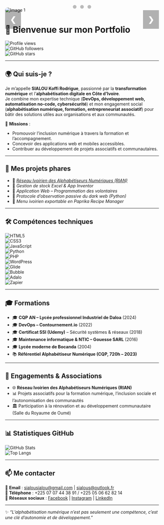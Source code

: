 <style>
.carousel {
  max-width: 600px;
  margin: auto;
  position: relative;
}
.carousel img {
  width: 100%;
  height: 350px;
  object-fit: cover;
  border-radius: 12px;
}
.dot {
  cursor: pointer;
  height: 12px;
  width: 12px;
  margin: 0 4px;
  background-color: #bbb;
  border-radius: 50%;
  display: inline-block;
  transition: background-color 0.3s;
}
.active-dot {
  background-color: #717171 !important;
}

/* Responsive : sur mobile (moins de 480px), réduire la hauteur */
@media (max-width: 480px) {
  .carousel img {
    height: 200px;
  }
}
</style>

<div class="carousel">
  <!-- Images -->
  <div class="mySlides">
    <img src="img/photo1.jpg" alt="Image 1">
  </div>
  <div class="mySlides" style="display:none;">
    <img src="img/photo2.jpg" alt="Image 2">
  </div>
  <div class="mySlides" style="display:none;">
    <img src="img/photo3.jpg" alt="Image 3">
  </div>

  <!-- Boutons -->
  <a style="cursor:pointer; position:absolute; top:50%; left:0; padding:16px; color:white; font-size:24px; font-weight:bold; background:rgba(0,0,0,0.3);" onclick="plusSlides(-1)">&#10094;</a>
  <a style="cursor:pointer; position:absolute; top:50%; right:0; padding:16px; color:white; font-size:24px; font-weight:bold; background:rgba(0,0,0,0.3);" onclick="plusSlides(1)">&#10095;</a>

  <!-- Indicateurs -->
  <div style="text-align:center; position:absolute; bottom:10px; width:100%;">
    <span class="dot" onclick="currentSlide(0)"></span>
    <span class="dot" onclick="currentSlide(1)"></span>
    <span class="dot" onclick="currentSlide(2)"></span>
  </div>
</div>

<script>
let slideIndex = 0;
let slides = document.getElementsByClassName("mySlides");
let dots = document.getElementsByClassName("dot");

function showSlides(n) {
  for (let i = 0; i < slides.length; i++) slides[i].style.display = "none";
  for (let i = 0; i < dots.length; i++) dots[i].classList.remove("active-dot");
  slides[n].style.display = "block";
  dots[n].classList.add("active-dot");
}

function plusSlides(n) {
  slideIndex += n;
  if (slideIndex >= slides.length) slideIndex = 0;
  if (slideIndex < 0) slideIndex = slides.length - 1;
  showSlides(slideIndex);
}

function currentSlide(n) {
  slideIndex = n;
  showSlides(slideIndex);
}

// Défilement automatique toutes les 3s
setInterval(() => {
  plusSlides(1);
}, 3000);

// Initialisation
showSlides(slideIndex);
</script>



# 👋 Bienvenue sur mon Portfolio

![Profile views](https://komarev.com/ghpvc/?username=SialouWebServices&label=👀+Visiteurs)  
![GitHub followers](https://img.shields.io/github/followers/SialouWebServices?style=social)  
![GitHub stars](https://img.shields.io/github/stars/SialouWebServices?style=social)  

---

## 🌍 Qui suis-je ?  
Je m’appelle **SIALOU Koffi Rodrigue**, passionné par la **transformation numérique** et l’**alphabétisation digitale en Côte d’Ivoire**.  
Je combine mon expertise technique (**DevOps, développement web, automatisation no-code, cybersécurité**) et mon engagement social (**alphabétisation numérique, formation, entrepreneuriat associatif**) pour bâtir des solutions utiles aux organisations et aux communautés.  

📌 **Missions** :  
- Promouvoir l’inclusion numérique à travers la formation et l’accompagnement.  
- Concevoir des applications web et mobiles accessibles.  
- Contribuer au développement de projets associatifs et communautaires.  

---

## 🚀 Mes projets phares
- 🔹 [*Réseau Ivoirien des Alphabétiseurs Numériques (RIAN)*](https://huggingface.co/spaces/swservices/rian)  
- 🔹 *Gestion de stock Excel & App Inventor*  
- 🔹 *Application Web – Programmation des volontaires*  
- 🔹 *Protocole d’observation passive du dark web (Python)*  
- 🔹 *Menu ivoirien exportable en Paprika Recipe Manager*

---

## 🛠️ Compétences techniques
![HTML5](https://img.shields.io/badge/Code-HTML5-orange?logo=html5)  
![CSS3](https://img.shields.io/badge/Code-CSS3-blue?logo=css3)  
![JavaScript](https://img.shields.io/badge/Code-JavaScript-yellow?logo=javascript)  
![Python](https://img.shields.io/badge/Code-Python-blue?logo=python)  
![PHP](https://img.shields.io/badge/Code-PHP-purple?logo=php)  
![WordPress](https://img.shields.io/badge/CMS-WordPress-blue?logo=wordpress)  
![Glide](https://img.shields.io/badge/NoCode-Glide-green)  
![Bubble](https://img.shields.io/badge/NoCode-Bubble-blueviolet)  
![Adalo](https://img.shields.io/badge/NoCode-Adalo-lightblue)  
![Zapier](https://img.shields.io/badge/Automation-Zapier-orange?logo=zapier)  

---

## 🎓 Formations
- 🎓 **CQP AN – Lycée professionnel Industriel de Daloa** (2024)
- 🎓 **DevOps – Contournement.io** (2022)  
- 🎓 **Certificat SSI (Udemy)** – Sécurité systèmes & réseaux (2018)  
- 🎓 **Maintenance informatique & NTIC – Gouesse SARL** (2016)  
- 🎓 **Lycée moderne de Bocanda** (2004)  
- 📚 **Référentiel Alphabétiseur Numérique (CQP, 720h – 2023)**  

---

## 🤝 Engagements & Associations
- 🌐 **Réseau Ivoirien des Alphabétiseurs Numériques (RIAN)**  
- 📊 Projets associatifs pour la formation numérique, l’inclusion sociale et l’autonomisation des communautés  
- 🏛️ Participation à la rénovation et au développement communautaire (Salle du Royaume de Oumé)  

---

## 📊 Statistiques GitHub
![GitHub Stats](https://github-readme-stats.vercel.app/api?username=SialouWebServices&show_icons=true&theme=tokyonight)  
![Top Langs](https://github-readme-stats.vercel.app/api/top-langs/?username=SialouWebServices&layout=compact&theme=tokyonight)  

---

## 📫 Me contacter
📧 **Email** : sialousialou@gmail.com | sialous@outlook.fr  
📱 **Téléphone** : +225 07 07 44 38 91 / +225 05 06 62 82 14  
🔗 **Réseaux sociaux** : [Facebook](https://facebook.com/sialousialou) | [Instagram](https://instagram.com/sialous) | [LinkedIn](https://linkedin.com/in/sia-rodrigue)  

---

✨ *“L’alphabétisation numérique n’est pas seulement une compétence, c’est une clé d’autonomie et de développement.”*  
